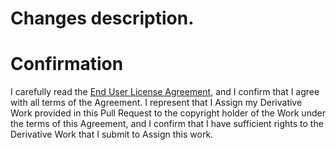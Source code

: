 # Changes description.
<!--
Please describe the summary of your changes here and link related
GitHub Issue(s).

Note, that if you add any new file, the header of the file must start with
the copyright notice comment.
-->

<!--
The following text is required to be included in the Pull Request description.
-->
# Confirmation

I carefully read the [End User License Agreement](https://github.com/Eliah-Lakhin/lady-deirdre/blob/master/EULA.md),
and I confirm that I agree with all terms of the Agreement. I represent that
I Assign my Derivative Work provided in this Pull Request to the copyright
holder of the Work under the terms of this Agreement, and I confirm that I have
sufficient rights to the Derivative Work that I submit to Assign this work.
